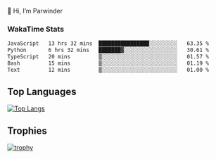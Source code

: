 👋 Hi, I’m Parwinder 

### WakaTime Stats

<!--START_SECTION:waka-->

```txt
JavaScript   13 hrs 32 mins  ████████████████░░░░░░░░░   63.35 %
Python       6 hrs 32 mins   ███████▓░░░░░░░░░░░░░░░░░   30.61 %
TypeScript   20 mins         ▒░░░░░░░░░░░░░░░░░░░░░░░░   01.57 %
Bash         15 mins         ▒░░░░░░░░░░░░░░░░░░░░░░░░   01.19 %
Text         12 mins         ▒░░░░░░░░░░░░░░░░░░░░░░░░   01.00 %
```

<!--END_SECTION:waka-->

## Top Languages
[![Top Langs](https://github-readme-stats.vercel.app/api/top-langs/?username=officialprosingh&layout=donut-vertical)](https://github.com/anuraghazra/github-readme-stats)

## Trophies
[![trophy](https://github-profile-trophy.vercel.app/?username=officialprosingh)](https://github.com/ryo-ma/github-profile-trophy)

